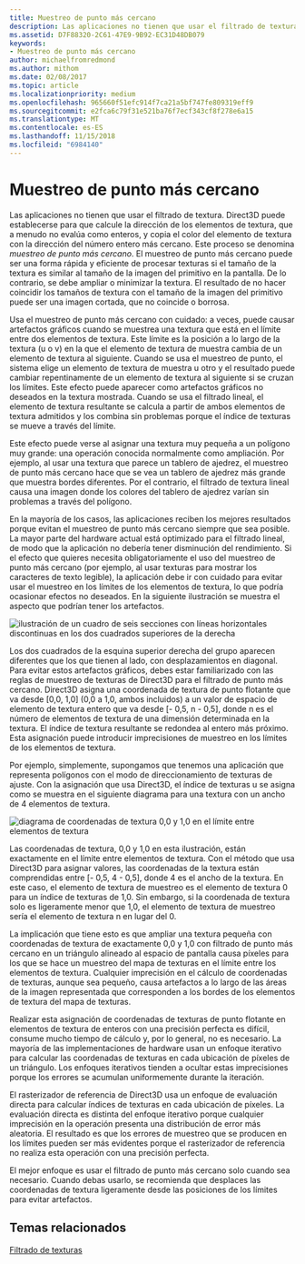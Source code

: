 ```yaml
---
title: Muestreo de punto más cercano
description: Las aplicaciones no tienen que usar el filtrado de textura.
ms.assetid: D7F88320-2C61-47E9-9B92-EC31D48DB079
keywords:
- Muestreo de punto más cercano
author: michaelfromredmond
ms.author: mithom
ms.date: 02/08/2017
ms.topic: article
ms.localizationpriority: medium
ms.openlocfilehash: 965660f51efc914f7ca21a5bf747fe809319eff9
ms.sourcegitcommit: e2fca6c79f31e521ba76f7ecf343cf8f278e6a15
ms.translationtype: MT
ms.contentlocale: es-ES
ms.lasthandoff: 11/15/2018
ms.locfileid: "6984140"
---
```

# <a name="span-iddirect3dconceptsnearest-pointsamplingspannearest-point-sampling"></a><span id="direct3dconcepts.nearest-point_sampling"></span>Muestreo de punto más cercano


Las aplicaciones no tienen que usar el filtrado de textura. Direct3D puede establecerse para que calcule la dirección de los elementos de textura, que a menudo no evalúa como enteros, y copia el color del elemento de textura con la dirección del número entero más cercano. Este proceso se denomina *muestreo de punto más cercano*. El muestreo de punto más cercano puede ser una forma rápida y eficiente de procesar texturas si el tamaño de la textura es similar al tamaño de la imagen del primitivo en la pantalla. De lo contrario, se debe ampliar o minimizar la textura. El resultado de no hacer coincidir los tamaños de textura con el tamaño de la imagen del primitivo puede ser una imagen cortada, que no coincide o borrosa.

Usa el muestreo de punto más cercano con cuidado: a veces, puede causar artefactos gráficos cuando se muestrea una textura que está en el límite entre dos elementos de textura. Este límite es la posición a lo largo de la textura (u o v) en la que el elemento de textura de muestra cambia de un elemento de textura al siguiente. Cuando se usa el muestreo de punto, el sistema elige un elemento de textura de muestra u otro y el resultado puede cambiar repentinamente de un elemento de textura al siguiente si se cruzan los límites. Este efecto puede aparecer como artefactos gráficos no deseados en la textura mostrada. Cuando se usa el filtrado lineal, el elemento de textura resultante se calcula a partir de ambos elementos de textura admitidos y los combina sin problemas porque el índice de texturas se mueve a través del límite.

Este efecto puede verse al asignar una textura muy pequeña a un polígono muy grande: una operación conocida normalmente como ampliación. Por ejemplo, al usar una textura que parece un tablero de ajedrez, el muestreo de punto más cercano hace que se vea un tablero de ajedrez más grande que muestra bordes diferentes. Por el contrario, el filtrado de textura lineal causa una imagen donde los colores del tablero de ajedrez varían sin problemas a través del polígono.

En la mayoría de los casos, las aplicaciones reciben los mejores resultados porque evitan el muestreo de punto más cercano siempre que sea posible. La mayor parte del hardware actual está optimizado para el filtrado lineal, de modo que la aplicación no debería tener disminución del rendimiento. Si el efecto que quieres necesita obligatoriamente el uso del muestreo de punto más cercano (por ejemplo, al usar texturas para mostrar los caracteres de texto legible), la aplicación debe ir con cuidado para evitar usar el muestreo en los límites de los elementos de textura, lo que podría ocasionar efectos no deseados. En la siguiente ilustración se muestra el aspecto que podrían tener los artefactos.

![ilustración de un cuadro de seis secciones con líneas horizontales discontinuas en los dos cuadrados superiores de la derecha](images/ptrtfct.png)

Los dos cuadrados de la esquina superior derecha del grupo aparecen diferentes que los que tienen al lado, con desplazamientos en diagonal. Para evitar estos artefactos gráficos, debes estar familiarizado con las reglas de muestreo de texturas de Direct3D para el filtrado de punto más cercano. Direct3D asigna una coordenada de textura de punto flotante que va desde \[0,0, 1,0\] (0,0 a 1,0, ambos incluidos) a un valor de espacio de elemento de textura entero que va desde \[- 0,5, n - 0,5\], donde n es el número de elementos de textura de una dimensión determinada en la textura. El índice de textura resultante se redondea al entero más próximo. Esta asignación puede introducir imprecisiones de muestreo en los límites de los elementos de textura.

Por ejemplo, simplemente, supongamos que tenemos una aplicación que representa polígonos con el modo de direccionamiento de texturas de ajuste. Con la asignación que usa Direct3D, el índice de texturas u se asigna como se muestra en el siguiente diagrama para una textura con un ancho de 4 elementos de textura.

![diagrama de coordenadas de textura 0,0 y 1,0 en el límite entre elementos de textura](images/ptsmpprb.png)

Las coordenadas de textura, 0,0 y 1,0 en esta ilustración, están exactamente en el límite entre elementos de textura. Con el método que usa Direct3D para asignar valores, las coordenadas de la textura están comprendidas entre \[- 0,5, 4 - 0,5\], donde 4 es el ancho de la textura. En este caso, el elemento de textura de muestreo es el elemento de textura 0 para un índice de texturas de 1,0. Sin embargo, si la coordenada de textura solo es ligeramente menor que 1,0, el elemento de textura de muestreo sería el elemento de textura n en lugar del 0.

La implicación que tiene esto es que ampliar una textura pequeña con coordenadas de textura de exactamente 0,0 y 1,0 con filtrado de punto más cercano en un triángulo alineado al espacio de pantalla causa píxeles para los que se hace un muestreo del mapa de texturas en el límite entre los elementos de textura. Cualquier imprecisión en el cálculo de coordenadas de texturas, aunque sea pequeño, causa artefactos a lo largo de las áreas de la imagen representada que corresponden a los bordes de los elementos de textura del mapa de texturas.

Realizar esta asignación de coordenadas de texturas de punto flotante en elementos de textura de enteros con una precisión perfecta es difícil, consume mucho tiempo de cálculo y, por lo general, no es necesario. La mayoría de las implementaciones de hardware usan un enfoque iterativo para calcular las coordenadas de texturas en cada ubicación de píxeles de un triángulo. Los enfoques iterativos tienden a ocultar estas imprecisiones porque los errores se acumulan uniformemente durante la iteración.

El rasterizador de referencia de Direct3D usa un enfoque de evaluación directa para calcular índices de texturas en cada ubicación de píxeles. La evaluación directa es distinta del enfoque iterativo porque cualquier imprecisión en la operación presenta una distribución de error más aleatoria. El resultado es que los errores de muestreo que se producen en los límites pueden ser más evidentes porque el rasterizador de referencia no realiza esta operación con una precisión perfecta.

El mejor enfoque es usar el filtrado de punto más cercano solo cuando sea necesario. Cuando debas usarlo, se recomienda que desplaces las coordenadas de textura ligeramente desde las posiciones de los límites para evitar artefactos.

## <a name="span-idrelated-topicsspanrelated-topics"></a><span id="related-topics"></span>Temas relacionados


[Filtrado de texturas](texture-filtering.md)

 

 




